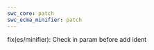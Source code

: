 ```yaml
---
swc_core: patch
swc_ecma_minifier: patch
---
```


fix(es/minifier): Check in param before add ident
